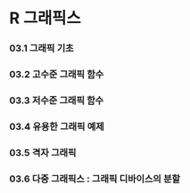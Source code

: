 # R 그래픽스
### 03.1 그래픽 기초


### 03.2 고수준 그래픽 함수


### 03.3 저수준 그래픽 함수


### 03.4 유용한 그래픽 예제


### 03.5 격자 그래픽


### 03.6 다중 그래픽스 : 그래픽 디바이스의 분할
